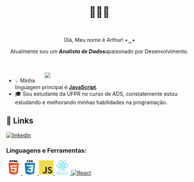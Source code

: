 <h1 align="center">👨🏻‍💻</h1>
<br>
<p align="center">Olá, Meu nome é Arthur! •‿•</p>
<p align="center">Atualmente sou um <b><i>Analista de Dados</i></b>apaixonado por Desenvolvimento.</p>
<br>
<br>
<img src="https://i.imgur.com/JLRMKTS.gif" align="right" width="400px" />

- 💡 Minha linguagem principal é [**JavaScript**](https://developer.mozilla.org/en-US/docs/Web/JavaScript).
- 🎓 Sou estudante da UFPR no curso de ADS, constatemente estou estudando e melhorando minhas habilidades na programação.

## 🔗 Links
[![linkedin](https://img.shields.io/badge/linkedin-0A66C2?style=for-the-badge&logo=linkedin&logoColor=white)](https://www.linkedin.com/in/arthur-alexandre-9118a1291/)

<h3>Linguagens e Ferramentas:</h3>
<p>
  <a href="https://www.w3.org/html/" target="_blank" rel="noreferrer">
    <img src="https://raw.githubusercontent.com/devicons/devicon/master/icons/html5/html5-original-wordmark.svg" alt="HTML5" width="40" height="40"/>
  </a>
  <a href="https://developer.mozilla.org/en-US/docs/Web/CSS" target="_blank" rel="noreferrer">
    <img src="https://raw.githubusercontent.com/devicons/devicon/master/icons/css3/css3-original-wordmark.svg" alt="CSS3" width="40" height="40"/>
  </a>
  <a href="https://developer.mozilla.org/en-US/docs/Web/JavaScript" target="_blank" rel="noreferrer">
    <img src="https://raw.githubusercontent.com/devicons/devicon/master/icons/javascript/javascript-original.svg" alt="JavaScript" width="40" height="40"/>
  </a>
  <a href="https://reactjs.org/" target="_blank" rel="noreferrer">
    <img src="https://raw.githubusercontent.com/devicons/devicon/master/icons/react/react-original-wordmark.svg" alt="React" width="40" height="40"/>
  </a>
    <a href="https://reactjs.org/" target="_blank" rel="noreferrer">
    <img src="https://cdn.jsdelivr.net/gh/devicons/devicon@latest/icons/python/python-original.svg" alt="React" width="40" height="40"/>
  </a>
</p>
